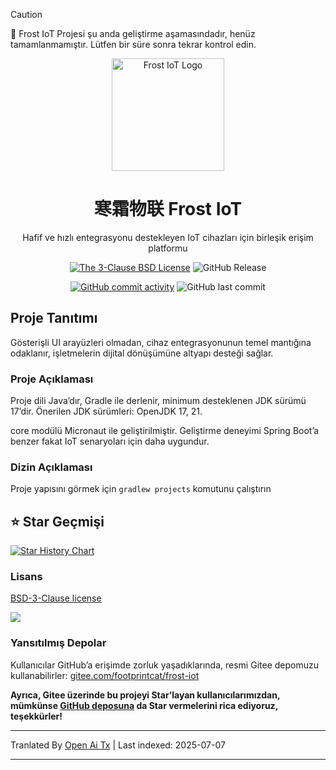 > [!CAUTION]
> 🚧 Frost IoT Projesi şu anda geliştirme aşamasındadır, henüz tamamlanmamıştır. Lütfen bir süre sonra tekrar kontrol edin.

<div align="center">

<p>
    <img src="https://raw.githubusercontent.com/footprintcat/frost-iot/main/./docs/assets/logo/frostiot.svg" width="180" height="180" alt="Frost IoT Logo" />
</p>

# 寒霜物联 Frost IoT

Hafif ve hızlı entegrasyonu destekleyen IoT cihazları için birleşik erişim platformu

<!-- https://shields.io/badges/static-badge -->
[![The 3-Clause BSD License](https://img.shields.io/badge/License-BSD--3--Clause_License-cyan?logo=bsd)](https://opensource.org/license/BSD-3-Clause) ![GitHub Release](https://img.shields.io/github/v/release/footprintcat/frost-iot)

[![GitHub commit activity](https://img.shields.io/github/commit-activity/t/footprintcat/frost-iot)](https://github.com/footprintcat/frost-iot/commits/) ![GitHub last commit](https://img.shields.io/github/last-commit/footprintcat/frost-iot)
</div>

## Proje Tanıtımı

Gösterişli UI arayüzleri olmadan, cihaz entegrasyonunun temel mantığına odaklanır, işletmelerin dijital dönüşümüne altyapı desteği sağlar.

### Proje Açıklaması

Proje dili Java’dır, Gradle ile derlenir, minimum desteklenen JDK sürümü 17’dir. Önerilen JDK sürümleri: OpenJDK 17, 21.

core modülü Micronaut ile geliştirilmiştir. Geliştirme deneyimi Spring Boot’a benzer fakat IoT senaryoları için daha uygundur.

### Dizin Açıklaması

Proje yapısını görmek için `gradlew projects` komutunu çalıştırın

<!--
```
<root>
  |- common: Ortak paket
  |- design: Tasarım materyalleri
```
-->

## ⭐ Star Geçmişi

[![Star History Chart](https://api.star-history.com/svg?repos=footprintcat/frost-iot&type=Date)](https://www.star-history.com/#footprintcat/frost-iot&Date)

### Lisans

[BSD-3-Clause license](LICENSE)

![](https://raw.githubusercontent.com/footprintcat/frost-iot/main/./docs/diagram/许可证说明.embed.svg)

### Yansıtılmış Depolar

Kullanıcılar GitHub’a erişimde zorluk yaşadıklarında, resmi Gitee depomuzu kullanabilirler: [gitee.com/footprintcat/frost-iot](https://gitee.com/footprintcat/frost-iot)

**Ayrıca, Gitee üzerinde bu projeyi Star’layan kullanıcılarımızdan, mümkünse [GitHub deposuna](https://github.com/footprintcat/frost-iot) da Star vermelerini rica ediyoruz, teşekkürler!**

---

Tranlated By [Open Ai Tx](https://github.com/OpenAiTx/OpenAiTx) | Last indexed: 2025-07-07

---